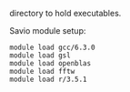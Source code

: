 directory to hold executables.

Savio module setup:
```
module load gcc/6.3.0
module load gsl
module load openblas
module load fftw
module load r/3.5.1
```
